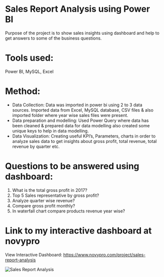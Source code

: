 # Sales Report Analysis using Power BI 
Purpose of the project is to show sales insights using dashboard and help to get answers to some of the business questions.

# Tools used:
Power BI, MySQL, Excel

# Method:
* Data Collection: Data was imported in power bi using 2 to 3 data sources. Imported data from Excel, MySQL database, CSV files & also imported folder where year wise sales files were present.
* Data preparation and modelling: Used Power Query where data has been cleaned & prepared data for data modelling also created some unique keys to help in data modelling.
* Data Visualization: Creating useful KPI’s, Parameters, charts in order to analyze sales data to get insights about gross profit, total revenue, total revenue by quarter etc.

# Questions to be answered using dashboard:
1. What is the total gross profit in 2017?
2. Top 5 Sales representative by gross profit?
3. Analyze quarter wise revenue?
4. Compare gross profit monthly?
5. In waterfall chart compare products revenue year wise?

# Link to my interactive dashboard at novypro

View Interactive Dashboard: https://www.novypro.com/project/sales-report-analysis

![Sales Report Analysis](https://user-images.githubusercontent.com/87359806/207054064-c0e9641f-d56d-41be-9eb4-74f22b127baf.PNG)



